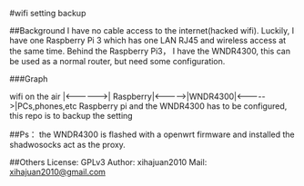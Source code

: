 #wifi setting backup

##Background
I have no cable access to the internet(hacked wifi).
Luckily, I have one Raspberry Pi 3 which  has one LAN RJ45 and wireless access at the same time. 
Behind the Raspberry Pi3， I have the WNDR4300, this can be used as a normal router, but need some configuration.

###Graph

wifi on the air |<------>| Raspberry|<----->|WNDR4300|<----->|PCs,phones,etc
Raspberry pi and the WNDR4300 has to be configured, this repo is to backup the setting 

##Ps： the WNDR4300 is flashed with a openwrt firmware and installed the shadwosocks act as the proxy.


##Others
License: GPLv3
Author: xihajuan2010
Mail: xihajuan2010@gmail.com
